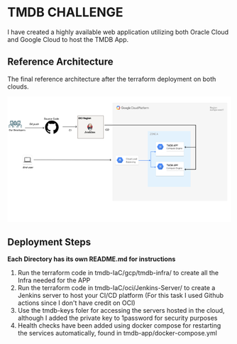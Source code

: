 # TMDB CHALLENGE

I have created a highly available web application utilizing both Oracle Cloud and Google Cloud to host the TMDB App.

## Reference Architecture 
The final reference architecture after the terraform deployment on both clouds.

![Reference Architecture](./tmdb-assets/Architecture.png)


## Deployment Steps

**Each Directory has its own README.md for instructions**

1. Run the terraform code in tmdb-IaC/gcp/tmdb-infra/ to create all the Infra needed for the APP
2. Run the terraform code in tmdb-IaC/oci/Jenkins-Server/ to create a Jenkins server to host your CI/CD platform (For this task I used Github actions since I don't have credit on OCI)
3. Use the tmdb-keys foler for accessing the servers hosted in the cloud, although I added the private key to 1password for security purposes 
4. Health checks have been added using docker compose for restarting the services automatically, found in tmdb-app/docker-compose.yml

